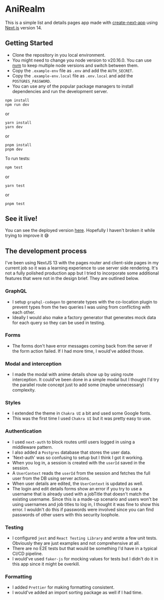 # AniRealm

This is a simple list and details pages app made with [create-next-app](https://github.com/vercel/next.js/tree/canary/packages/create-next-app) using [Next.js](https://nextjs.org/) version 14.

## Getting Started

- Clone the repository in you local environment. 
- You might need to change you node version to v20.16.0. You can use [nvm](https://github.com/nvm-sh/nvm) to keep multiple node versions and switch between them.
- Copy the `.example-env` file as `.env` and add the `AUTH_SECRET`.
- Copy the `.example-env.local` file as `.env.local` and add the `POSTGRES_PASSWORD`.
- You can use any of the popular package managers to install dependencies and run the development server.
```
npm install
npm run dev
```
or 
```
yarn install
yarn dev
```
or
```
pnpm install
pnpm dev
```

To run tests:

```bash
npm test
```
or 
```
yarn test
```
or 
```
pnpm test
```

## See it live!

You can see the deployed version [here](https://anime-dashboard-blond.vercel.app/).
Hopefully I haven't broken it while trying to improve it 😅

## The development process

I've been using NextJS 13 with the pages router and client-side pages in my current job so it was a learning experience to use server side rendering. It's not a fully polished production app but I tried to incorporate some additional features that were not in the design brief. They are outlined below.

### **GraphQL**

- I setup `graphql-codegen` to generate types with the co-location plugin to prevent types from the two queries I was using from conflicting with each other.
- Ideally I would also make a factory generator that generates mock data for each query so they can be used in testing.

### **Forms**

- The forms don't have error messages coming back from the server if the form action failed. If I had more time, I would've added those.

### **Modal and interception**

- I made the modal with anime details show up by using route interception. It could've been done in a simple modal but I thought I'd try the parallel route concept just to add some (maybe unnecessary) complexity.

### **Styles**

- I extended the theme in `Chakra UI` a bit and used some Google fonts.
- This was the first time I used `Chakra UI` but it was pretty easy to use.

### **Authentication**

- I used `next-auth` to block routes until users logged in using a middleware pattern.
- I also added a `Postgres` database that stores the user data. 
- 'Next-auth' was so confusing to setup but I think I got it working.
- When you log in, a session is created with the `userId` saved in the session. 
- A `UserContext` reads the `userId` from the session and fetches the full user from the DB using server actions. 
- When user details are edited, the `UserContext` is updated as well.
- The login and edit details forms show an error if you try to use a username that is already used with a jobTitle that doesn't match the existing username. Since this  is a made-up scenario and users won't be using usernames and job titles to log in, I thought it was fine to show this error. I wouldn't do this if passwords were involved since you can find passwords of other users with this security loophole.

### **Testing**

- I configured `jest` and `React Testing Library` and wrote a few unit tests. Obviously they are just examples and not comprehensive at all.
- There are no E2E tests but that would be something I'd have in a typical CI/CD pipeline.
- I would've used `faker-js` for mocking values for tests but I didn't do it in this app since it might be overkill.

### **Formatting**

- I added `Prettier` for making formatting consistent.
- I would've added an import sorting package as well if I had time.